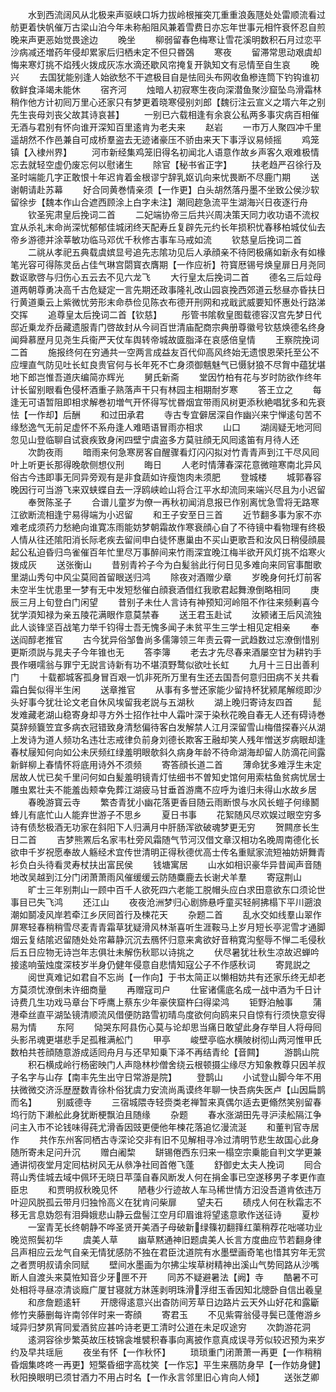 <!-- { "loadSidebar": true } -->
　　水到西流阔风从北极来声驱峡口坼力拔岭根摧突兀重重浪轰豗处处雷顺流看过舫更着快帆催万古梁山泊今年未称船阻风兼着雪费日亦忘年世事元相忤衰怀忍自煎晚来声更恶始觉畏途边
　　晚坐
　　柳弱留春色梅寒让雪花溪明数积石月过恋平沙病减还増药年侵却累家后归栖未定不但只昬鵶
　　寒夜
　　留滞常思动艰虞却悔来寒灯挑不焰残火拨成灰冻水滴还歇风帘掩复开孰知文有忌情至自生哀
　　晚兴
　　去国犹能别逢人始欲愁不干遮极目自是怯囘头布网收鱼槮连筒下钓钩谁初敎鲜食泽竭未能休
　　宿齐河
　　烛暗人初寂寒生夜向深潜鱼聚沙窟坠鸟滑霜林稍作他方计初囘万里心还家只有梦更着晓寒侵别刘郎【魏衍注云宣义之壻六年之别先生丧母刘丧父故其诗哀甚】
　　一别已六载相逢有余哀公私两多事灾病百相催无酒与君别有怀向谁开深知百里逺肯为老夫来
　　赵岩
　　一市万人聚四冲千里遥胡然不作邑兼自可成桥羣盗去无迹诸豪压不骄由来天下事浮议易倾摇
　　鸡笼镇【入棣州界】
　　河市新经集鸡笼旧得名初闻北人语意作故乡声客久艰难极情忘去就轻空虚仍废忘何以慰诸生
　　除官【秘书省正字】
　　扶老趋严召徐行及圣时端能几字正敢恨十年迟肯着金根谬宁辞乳妪讥向来忧畏断不尽鹿门期
　　送谢朝请赴苏幕
　　好合同黄巻情亲须【一作更】白头胡然落丹墨不坐致公侯沙软留徐步【魏本作山合遮西顾涂上白字未注】潮囘趂急流平生湖海兴日夜逐行舟
　　钦圣宪肃皇后挽词二首
　　二妃端协帝三后共兴周决策天同力收功语不流权宜从杀礼末命尚深忧郁郁佳城闭终天配寿丘复辟先元约长年损积忧春移柏城仗仙去帝乡游德并涂莘敏功临马邓优千秋修古事车马戒如流
　　钦慈皇后挽词二首
　　二祧从孝祀五典载虞嫔显号追先志隂功见后人承顔亲不待罔极痛如新永有如椽笔光容可得陈灵岳占佳气琳宫閟寳衣膺期【一作应祈】符寳厯锡号焕皇扉日月尧同数讴歌啓与归伤心五云去不见六龙飞
　　大行皇太后挽词二首
　　德名三后竝母道两朝尊勇决高千古危疑定一言先期还政事隆礼改山园哀挽西郊道云愁昼亦昏扶日行黄道乗云上紫微忧劳形末命恭俭见陈衣布德开刑网和戎戢武威要知怀惠处行路涕交挥
　　追尊皇太后挽词二首【钦慈】
　　彤管书隂敎皇图载德容汉宫先梦日代邸近乗龙乔岳藏遗服青门啓故封从今祠百世清庙配商宗典册尊徽号钦慈焕德名终身闻舜慕歴月见尧生兵衞严天仗车舆转帝城故匳脂泽在哀感倍皇情
　　王察院挽词二首
　　施报终何在穷通共一空两言成益友百代仰高风终始无遗恨恩荣托至公不应埋直气防见吐长虹良贵官何与长年死不亡身须御魑魅气已慑豺狼不尽胷中蕴犹堪地下郎岂惟吾道庆编简亦辉光
　　舅氏新斋
　　堂因竹柏有花与岁时防欲作终年计长留别眼看色侵杯酒重子熟落声干只有林园主相期耐岁寒
　　答王立之
　　每逢无可语暂阻即相求解巻初増气开怀得写忧昬烟宜带雨风树更添秋絶唱犹多和先衰怯【一作却】后酬
　　和过田承君
　　寺古专宜僻居深自作幽兴来宁惮逺句苦不缘愁逸气无前足虚怀不系舟逢人难晤语冒雨亦相求
　　山口
　　湖阔疑无地河囘忽见山登临聊自试衰疾致身闲四壁宁虞盗多方莫驻顔无风囘逺笛有月待人还
　　次韵夜雨
　　暗雨来何急寒房客自醒骤看灯闪闪拟对竹青青声到江干尽风囘叶上听更长那得晚欹侧想仪刑
　　晦日
　　人老时情薄春深花意微暄寒南北异风俗古今违即事无同异旁观有是非食蔬如许瘦饱肉未须肥
　　登城楼
　　城郭春容晚因行可当游飞来双蛱蝶自去一浮鸥峡崄山将合江平水却流同来端兴尽且为小迟留
　　奉贺陈圣子
　　合谱儿童岁为僚一再秋初闻消息报已作别离忧急雪将无路寒江欲断流相逢宁易得端为小迟留
　　和王子安至日三首
　　近节翻多事为家不亦难老成须药力愁絶向谁寛冻雨能妨梦朝霜故作寒衰顔心自了不待镜中看物理有终极人情从往还隂阳消长际老疾去留间申白徒怀惠巢由不买山更歌吾和汝风日稍侵顔晨起公私迫昏归鸟雀催百年忙里尽万事醉间来竹雨深宜晚江梅半欲开风灯挑不焰寒火拨成灰
　　送张衡山
　　昔别青衿子今为白髪翁此行何日见多难向来同官事酣歌里湖山秀句中风尘莫囘首留眼送归鸿
　　除夜对酒赠少章
　　岁晚身何托灯前客未空半生忧患里一梦有无中发短愁催白顔衰酒借红我歌君起舞潦倒略相同
　　庚辰三月上旬登白门闲望
　　昔别子未仕人言诗有神预知河岭阻不作往来频剰喜今犹学湏知禄为亲五陵花满眼作意莫禁春
　　送王君玉赴试
　　汝颍诸王后风流独此人谈锋坚百战笔力举千钧得士吾无愧多闻子未贫平生三学士相见定相亲
　　奉送阎醇老推官
　　古今犹异俗邹鲁尚多儒簿领三年责云霄一武趋数过忘潦倒惜别更斯须説与晁夫子今年锥也无
　　答李簿
　　老去才先尽春来酒屡空甘为耕钓手畏作嗫嚅翁与罪宁无説言诗新有功不堪湏野鹜似欲吐长虹
　　九月十三日出善利门
　　十载都城客孤身冒百艰一饥非死所万里有生还去国吾何意归田病不关共看霜白鬓似得半生闲
　　送章推官
　　从事有多誉还家能少留持杯犹颍尾解缆即沙头好事今犹壮论文老自休风埃留我老説与五湖秋
　　湖上晚归寄诗友四首
　　髭发难藏老湖山稳寄身却寻方外士招作社中人霜叶深于染秋花晚自春无人还有碍诗巻莫辞频簔笠宜多病衣冠错致身清愁偏待客白发解禁人江月深留雪山梅借探春兴从湖上发诗为道人频功名违壮志戒律负前身刘德长欺客王融却笑人残年憎送岁病眼却逢春杖屦知何向如公未厌频红绿羞明眼欹斜久病身年龄不待命湖海却留人防滴花间露新鲜柳上春情怀将底用诗外不须频
　　寄答顔长道二首
　　薄命犹多难浮生未定居故人忧已矣千里问何如白髪羞明镜青灯怯细书不曽知史馆何用索枯鱼贫病忧居士雕虫累壮夫不能羞齿颊幸免葬江湖疲马甘垂首游鹰不应呼为谁归未得山水故乡居
　　春晚游寳云寺
　　繁杏青犹小幽花落更香目随云雨断恨与水风长螘子何缘鬭蜂儿有底忙山人能弃世游子不思乡
　　夏日书事
　　花絮随风尽欢娱过眼空穷多诗有债愁极酒无功家在斜阳下人归满月中肝肠浑欲破魂梦更无穷
　　贺闗彦长生日二首
　　吉梦熊罴后名家韦杜旁风霜随气节河汉借文章汉相功名晚周南德化长欲申千岁祝愿奉故人觞经术宜传世清明正得秋德优高士传名重赋家流短袖妨妍舞青衫负白头待看灵寿杖扶出富民侯
　　钱塘寓居
　　山水如相识豪华异昔闻声音随地改吴越到江分门闭萧萧雨风催缓缓云防随麋鹿去长谢犬羊羣
　　寄寇荆山
　　旷士三年别荆山一顾中百千人欲死四六老能工脱帽头应白求田意欲东口须论世事目已失飞鸿
　　还江山
　　夜夜沧洲梦归心剧斾悬呼童买轻舸拂榻下平川遡浪潮如鬬凌风岸若牵江乡厌囘首行及楝花天
　　杂题二首
　　乱水交如线羣山翠作屏寒轻春稍稍雪尽麦青青霜草犹疑滑风林渐喜听生涯鞍马上岁月短长亭泥雪才通脚烟云复结隂迟留随处处帘幕静沉沉去鴈怀归意来禽欲好音稍寛沟壑辱不惮二毛侵秋后五日应物无诗岂年志俱壮未解伤秋耶以诗挑之
　　伏尽暑犹壮秋生凉故迟蝉吟接逺响萤烛度深枝岁半身仍健年侵意自悲情知寇公子不作感秋词
　　寄晁説之
　　阅世真难记如君自不忘尚【一作向】于书太简正以懒相妨共有还家乐终无却老方莫须忧潦倒未许细商量
　　再赠寇司户
　　仕宦诸儒底名成一战中酒为千日计诗费几生功戏马章台下呼鹰上蔡东少年豪侠窟杵臼得梁鸿
　　钜野泊触事
　　蒲港牵丝直平湖坠镜清顺流风借便防路雪初晴鸟度欲何向鸥来只自惊有行须快意安得易为情
　　东阿
　　恸哭东阿县伤心莫与论却思当痛日敢望此身存举目人将母囘头影吊魂更堪悲手足孤稚满舩门
　　甲亭
　　峻壁亭临水横陂树彻山两河惟甲氏数柏共苍顔随意游成适囘舟月与还早知乗下泽不再结青纶【音闗】
　　游鹊山院
　　积石横成岭行杨密映门人声隐林杪僧舍绕云根顿摄尘缘尽方知象教尊只因羊叔子名字与山存【南丰先生出守日常游是院】
　　登鹊山
　　小试登山脚今年不用扶微微交济泺歴歴数青徐朴俗犹虞力安流尚禹谟终年聊一快吾病失医卢【山因扁鹊而名】
　　别威德寺
　　三宿城隈寺轻赍类老禅暂来真偶尔适去更翛然笑别留春坞行防下濑舩此身犹断梗飘泊且随缘
　　杂题
　　春水涨湖田先寻沪渎舩隔江争问主入市不论钱味得莼尤滑香因豉更便他年楝花落追忆漫流涎
　　和董判官寺居作
　　共作东州客同栖古寺深论交非有旧不见解相寻冷过清明节悲生故国心此身随所寄未足问升沉
　　赠白阇棃
　　缾锡倦西东归来一榻空宗乗能自判文学更兼通讲彻夜堂月定囘枯树风无从叅净社囘首倦飞蓬
　　舒御史太夫人挽词
　　囘合蒋山秀佳城去域中佩环无晓日苹藻自春风断发人何在捐金事已空遂移男子孝更作直臣忠
　　和贾明叔秋晚见怀
　　陋巷少行迹故人车马稀世情方汩没吾道肯依违万叶迎风脱孤云带月归独怜高义在犹肯问柴扉
　　望夫石
　　碛戍人何在秋霜志不移无言息妫怨有泪舜娥悲山静云盘髻江空月印眉谁将望逺意歌作送征诗
　　夏杪
　　一室青芜长终朝静不哗圣贤开美酒子母破新绿篠初翻箨红蕖稍荐花咄嗟功业晚览照鬓初华
　　虞美人草
　　幽草黙通神旧题虞美人长言方度曲应节若翻身律吕声相应云龙气自亲无情犹感防不独在君臣沈道院有水墨壁画奇笔也惜其穷年无赏之者贾明叔请余同赋
　　壁间水墨画为尔拂尘埃草树精神出溪山气势囘路从沙嘴断人自渡头来莫恠知音少牙匣不开
　　同苏不疑避暑法【阙】寺
　　酷暑不可处相将寻昼凉清谈廕广厦甘寝就方牀莲剥明珠滑浮绀玉香因知北牕卧自信出羲皇
　　和彦詹题逺轩
　　开牕得逺意兴出杳防间芳草日边路片云天外山好花和露斸修竹夹藤删每许南邻伴时来一寄顔
　　寄君玉
　　不见紫霄翁侵寻鬓已蓬倦游乡域异归梦夙宵同爱酒贫应甚吟诗老更工清时公道在未足叹途穷
　　次韵游花洞
　　逺洞容徐步繁英故压枝锦衾堆襞积春事向离披作意真成误寻芳似较迟预为来岁约及早共瑶巵
　　夜坐有怀【一作秋怀】
　　琐琐重门闭萧萧一再更【一作稍稍昏烟集咚咚一再更】短檠昏细字高枕笑【一作忘】平生来鴈防身早【一作妨身健】秋阳换眼明已须甘酒力不用占时名【一作永言邻里旧心肯向人倾】
　　送张芝卿
